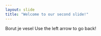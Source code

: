 ```yaml
---
layout: slide
title: "Welcome to our second slide!"
---
```

Borut je vesel
Use the left arrow to go back!
